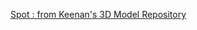 
[Spot : from Keenan's 3D Model Repository](https://www.cs.cmu.edu/~kmcrane/Projects/ModelRepository/)
